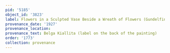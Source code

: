 ```yaml
---
pid: '5185'
object_id: '3823'
label: Flowers in a Sculpted Vase Beside a Wreath of Flowers (Gundelfingen)
provenance_date: '1927'
provenance_location:
provenance_text: Belga Kiallita (label on the back of the painting)
order: '1773'
collection: provenance
---
```

